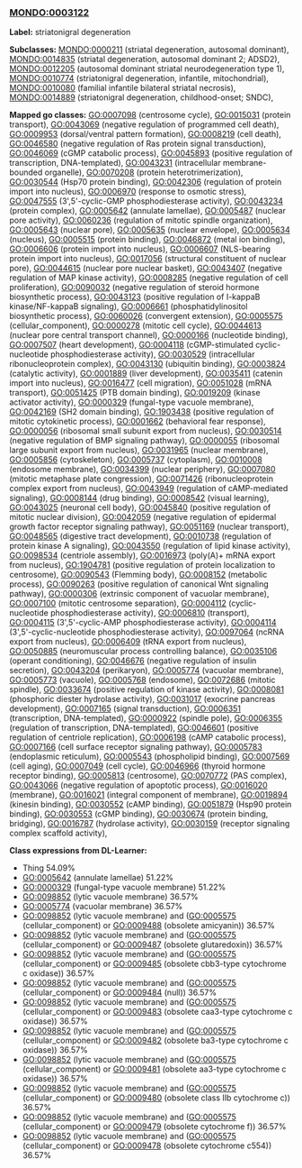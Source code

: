 
### [MONDO:0003122](http://purl.obolibrary.org/obo/MONDO_0003122)
**Label:** striatonigral degeneration

**Subclasses:** [MONDO:0000211](http://purl.obolibrary.org/obo/MONDO_0000211) (striatal degeneration, autosomal dominant), [MONDO:0014835](http://purl.obolibrary.org/obo/MONDO_0014835) (striatal degeneration, autosomal dominant 2; ADSD2), [MONDO:0012205](http://purl.obolibrary.org/obo/MONDO_0012205) (autosomal dominant striatal neurodegeneration type 1), [MONDO:0010774](http://purl.obolibrary.org/obo/MONDO_0010774) (striatonigral degeneration, infantile, mitochondrial), [MONDO:0010080](http://purl.obolibrary.org/obo/MONDO_0010080) (familial infantile bilateral striatal necrosis), [MONDO:0014889](http://purl.obolibrary.org/obo/MONDO_0014889) (striatonigral degeneration, childhood-onset; SNDC), 

**Mapped go classes:** [GO:0007098](http://purl.obolibrary.org/obo/GO_0007098) (centrosome cycle), [GO:0015031](http://purl.obolibrary.org/obo/GO_0015031) (protein transport), [GO:0043069](http://purl.obolibrary.org/obo/GO_0043069) (negative regulation of programmed cell death), [GO:0009953](http://purl.obolibrary.org/obo/GO_0009953) (dorsal/ventral pattern formation), [GO:0008219](http://purl.obolibrary.org/obo/GO_0008219) (cell death), [GO:0046580](http://purl.obolibrary.org/obo/GO_0046580) (negative regulation of Ras protein signal transduction), [GO:0046069](http://purl.obolibrary.org/obo/GO_0046069) (cGMP catabolic process), [GO:0045893](http://purl.obolibrary.org/obo/GO_0045893) (positive regulation of transcription, DNA-templated), [GO:0043231](http://purl.obolibrary.org/obo/GO_0043231) (intracellular membrane-bounded organelle), [GO:0070208](http://purl.obolibrary.org/obo/GO_0070208) (protein heterotrimerization), [GO:0030544](http://purl.obolibrary.org/obo/GO_0030544) (Hsp70 protein binding), [GO:0042306](http://purl.obolibrary.org/obo/GO_0042306) (regulation of protein import into nucleus), [GO:0006970](http://purl.obolibrary.org/obo/GO_0006970) (response to osmotic stress), [GO:0047555](http://purl.obolibrary.org/obo/GO_0047555) (3',5'-cyclic-GMP phosphodiesterase activity), [GO:0043234](http://purl.obolibrary.org/obo/GO_0043234) (protein complex), [GO:0005642](http://purl.obolibrary.org/obo/GO_0005642) (annulate lamellae), [GO:0005487](http://purl.obolibrary.org/obo/GO_0005487) (nuclear pore activity), [GO:0060236](http://purl.obolibrary.org/obo/GO_0060236) (regulation of mitotic spindle organization), [GO:0005643](http://purl.obolibrary.org/obo/GO_0005643) (nuclear pore), [GO:0005635](http://purl.obolibrary.org/obo/GO_0005635) (nuclear envelope), [GO:0005634](http://purl.obolibrary.org/obo/GO_0005634) (nucleus), [GO:0005515](http://purl.obolibrary.org/obo/GO_0005515) (protein binding), [GO:0046872](http://purl.obolibrary.org/obo/GO_0046872) (metal ion binding), [GO:0006606](http://purl.obolibrary.org/obo/GO_0006606) (protein import into nucleus), [GO:0006607](http://purl.obolibrary.org/obo/GO_0006607) (NLS-bearing protein import into nucleus), [GO:0017056](http://purl.obolibrary.org/obo/GO_0017056) (structural constituent of nuclear pore), [GO:0044615](http://purl.obolibrary.org/obo/GO_0044615) (nuclear pore nuclear basket), [GO:0043407](http://purl.obolibrary.org/obo/GO_0043407) (negative regulation of MAP kinase activity), [GO:0008285](http://purl.obolibrary.org/obo/GO_0008285) (negative regulation of cell proliferation), [GO:0090032](http://purl.obolibrary.org/obo/GO_0090032) (negative regulation of steroid hormone biosynthetic process), [GO:0043123](http://purl.obolibrary.org/obo/GO_0043123) (positive regulation of I-kappaB kinase/NF-kappaB signaling), [GO:0006661](http://purl.obolibrary.org/obo/GO_0006661) (phosphatidylinositol biosynthetic process), [GO:0060026](http://purl.obolibrary.org/obo/GO_0060026) (convergent extension), [GO:0005575](http://purl.obolibrary.org/obo/GO_0005575) (cellular_component), [GO:0000278](http://purl.obolibrary.org/obo/GO_0000278) (mitotic cell cycle), [GO:0044613](http://purl.obolibrary.org/obo/GO_0044613) (nuclear pore central transport channel), [GO:0000166](http://purl.obolibrary.org/obo/GO_0000166) (nucleotide binding), [GO:0007507](http://purl.obolibrary.org/obo/GO_0007507) (heart development), [GO:0004118](http://purl.obolibrary.org/obo/GO_0004118) (cGMP-stimulated cyclic-nucleotide phosphodiesterase activity), [GO:0030529](http://purl.obolibrary.org/obo/GO_0030529) (intracellular ribonucleoprotein complex), [GO:0043130](http://purl.obolibrary.org/obo/GO_0043130) (ubiquitin binding), [GO:0003824](http://purl.obolibrary.org/obo/GO_0003824) (catalytic activity), [GO:0001889](http://purl.obolibrary.org/obo/GO_0001889) (liver development), [GO:0035411](http://purl.obolibrary.org/obo/GO_0035411) (catenin import into nucleus), [GO:0016477](http://purl.obolibrary.org/obo/GO_0016477) (cell migration), [GO:0051028](http://purl.obolibrary.org/obo/GO_0051028) (mRNA transport), [GO:0051425](http://purl.obolibrary.org/obo/GO_0051425) (PTB domain binding), [GO:0019209](http://purl.obolibrary.org/obo/GO_0019209) (kinase activator activity), [GO:0000329](http://purl.obolibrary.org/obo/GO_0000329) (fungal-type vacuole membrane), [GO:0042169](http://purl.obolibrary.org/obo/GO_0042169) (SH2 domain binding), [GO:1903438](http://purl.obolibrary.org/obo/GO_1903438) (positive regulation of mitotic cytokinetic process), [GO:0001662](http://purl.obolibrary.org/obo/GO_0001662) (behavioral fear response), [GO:0000056](http://purl.obolibrary.org/obo/GO_0000056) (ribosomal small subunit export from nucleus), [GO:0030514](http://purl.obolibrary.org/obo/GO_0030514) (negative regulation of BMP signaling pathway), [GO:0000055](http://purl.obolibrary.org/obo/GO_0000055) (ribosomal large subunit export from nucleus), [GO:0031965](http://purl.obolibrary.org/obo/GO_0031965) (nuclear membrane), [GO:0005856](http://purl.obolibrary.org/obo/GO_0005856) (cytoskeleton), [GO:0005737](http://purl.obolibrary.org/obo/GO_0005737) (cytoplasm), [GO:0010008](http://purl.obolibrary.org/obo/GO_0010008) (endosome membrane), [GO:0034399](http://purl.obolibrary.org/obo/GO_0034399) (nuclear periphery), [GO:0007080](http://purl.obolibrary.org/obo/GO_0007080) (mitotic metaphase plate congression), [GO:0071426](http://purl.obolibrary.org/obo/GO_0071426) (ribonucleoprotein complex export from nucleus), [GO:0043949](http://purl.obolibrary.org/obo/GO_0043949) (regulation of cAMP-mediated signaling), [GO:0008144](http://purl.obolibrary.org/obo/GO_0008144) (drug binding), [GO:0008542](http://purl.obolibrary.org/obo/GO_0008542) (visual learning), [GO:0043025](http://purl.obolibrary.org/obo/GO_0043025) (neuronal cell body), [GO:0045840](http://purl.obolibrary.org/obo/GO_0045840) (positive regulation of mitotic nuclear division), [GO:0042059](http://purl.obolibrary.org/obo/GO_0042059) (negative regulation of epidermal growth factor receptor signaling pathway), [GO:0051169](http://purl.obolibrary.org/obo/GO_0051169) (nuclear transport), [GO:0048565](http://purl.obolibrary.org/obo/GO_0048565) (digestive tract development), [GO:0010738](http://purl.obolibrary.org/obo/GO_0010738) (regulation of protein kinase A signaling), [GO:0043550](http://purl.obolibrary.org/obo/GO_0043550) (regulation of lipid kinase activity), [GO:0098534](http://purl.obolibrary.org/obo/GO_0098534) (centriole assembly), [GO:0016973](http://purl.obolibrary.org/obo/GO_0016973) (poly(A)+ mRNA export from nucleus), [GO:1904781](http://purl.obolibrary.org/obo/GO_1904781) (positive regulation of protein localization to centrosome), [GO:0090543](http://purl.obolibrary.org/obo/GO_0090543) (Flemming body), [GO:0008152](http://purl.obolibrary.org/obo/GO_0008152) (metabolic process), [GO:0090263](http://purl.obolibrary.org/obo/GO_0090263) (positive regulation of canonical Wnt signaling pathway), [GO:0000306](http://purl.obolibrary.org/obo/GO_0000306) (extrinsic component of vacuolar membrane), [GO:0007100](http://purl.obolibrary.org/obo/GO_0007100) (mitotic centrosome separation), [GO:0004112](http://purl.obolibrary.org/obo/GO_0004112) (cyclic-nucleotide phosphodiesterase activity), [GO:0006810](http://purl.obolibrary.org/obo/GO_0006810) (transport), [GO:0004115](http://purl.obolibrary.org/obo/GO_0004115) (3',5'-cyclic-AMP phosphodiesterase activity), [GO:0004114](http://purl.obolibrary.org/obo/GO_0004114) (3',5'-cyclic-nucleotide phosphodiesterase activity), [GO:0097064](http://purl.obolibrary.org/obo/GO_0097064) (ncRNA export from nucleus), [GO:0006409](http://purl.obolibrary.org/obo/GO_0006409) (tRNA export from nucleus), [GO:0050885](http://purl.obolibrary.org/obo/GO_0050885) (neuromuscular process controlling balance), [GO:0035106](http://purl.obolibrary.org/obo/GO_0035106) (operant conditioning), [GO:0046676](http://purl.obolibrary.org/obo/GO_0046676) (negative regulation of insulin secretion), [GO:0043204](http://purl.obolibrary.org/obo/GO_0043204) (perikaryon), [GO:0005774](http://purl.obolibrary.org/obo/GO_0005774) (vacuolar membrane), [GO:0005773](http://purl.obolibrary.org/obo/GO_0005773) (vacuole), [GO:0005768](http://purl.obolibrary.org/obo/GO_0005768) (endosome), [GO:0072686](http://purl.obolibrary.org/obo/GO_0072686) (mitotic spindle), [GO:0033674](http://purl.obolibrary.org/obo/GO_0033674) (positive regulation of kinase activity), [GO:0008081](http://purl.obolibrary.org/obo/GO_0008081) (phosphoric diester hydrolase activity), [GO:0031017](http://purl.obolibrary.org/obo/GO_0031017) (exocrine pancreas development), [GO:0007165](http://purl.obolibrary.org/obo/GO_0007165) (signal transduction), [GO:0006351](http://purl.obolibrary.org/obo/GO_0006351) (transcription, DNA-templated), [GO:0000922](http://purl.obolibrary.org/obo/GO_0000922) (spindle pole), [GO:0006355](http://purl.obolibrary.org/obo/GO_0006355) (regulation of transcription, DNA-templated), [GO:0046601](http://purl.obolibrary.org/obo/GO_0046601) (positive regulation of centriole replication), [GO:0006198](http://purl.obolibrary.org/obo/GO_0006198) (cAMP catabolic process), [GO:0007166](http://purl.obolibrary.org/obo/GO_0007166) (cell surface receptor signaling pathway), [GO:0005783](http://purl.obolibrary.org/obo/GO_0005783) (endoplasmic reticulum), [GO:0005543](http://purl.obolibrary.org/obo/GO_0005543) (phospholipid binding), [GO:0007569](http://purl.obolibrary.org/obo/GO_0007569) (cell aging), [GO:0007049](http://purl.obolibrary.org/obo/GO_0007049) (cell cycle), [GO:0046966](http://purl.obolibrary.org/obo/GO_0046966) (thyroid hormone receptor binding), [GO:0005813](http://purl.obolibrary.org/obo/GO_0005813) (centrosome), [GO:0070772](http://purl.obolibrary.org/obo/GO_0070772) (PAS complex), [GO:0043066](http://purl.obolibrary.org/obo/GO_0043066) (negative regulation of apoptotic process), [GO:0016020](http://purl.obolibrary.org/obo/GO_0016020) (membrane), [GO:0016021](http://purl.obolibrary.org/obo/GO_0016021) (integral component of membrane), [GO:0019894](http://purl.obolibrary.org/obo/GO_0019894) (kinesin binding), [GO:0030552](http://purl.obolibrary.org/obo/GO_0030552) (cAMP binding), [GO:0051879](http://purl.obolibrary.org/obo/GO_0051879) (Hsp90 protein binding), [GO:0030553](http://purl.obolibrary.org/obo/GO_0030553) (cGMP binding), [GO:0030674](http://purl.obolibrary.org/obo/GO_0030674) (protein binding, bridging), [GO:0016787](http://purl.obolibrary.org/obo/GO_0016787) (hydrolase activity), [GO:0030159](http://purl.obolibrary.org/obo/GO_0030159) (receptor signaling complex scaffold activity), 

**Class expressions from DL-Learner:**

- Thing 54.09%
- [GO:0005642](http://purl.obolibrary.org/obo/GO_0005642) (annulate lamellae) 51.22%
- [GO:0000329](http://purl.obolibrary.org/obo/GO_0000329) (fungal-type vacuole membrane) 51.22%
- [GO:0098852](http://purl.obolibrary.org/obo/GO_0098852) (lytic vacuole membrane) 36.57%
- [GO:0005774](http://purl.obolibrary.org/obo/GO_0005774) (vacuolar membrane) 36.57%
- [GO:0098852](http://purl.obolibrary.org/obo/GO_0098852) (lytic vacuole membrane) and ([GO:0005575](http://purl.obolibrary.org/obo/GO_0005575) (cellular_component) or [GO:0009488](http://purl.obolibrary.org/obo/GO_0009488) (obsolete amicyanin)) 36.57%
- [GO:0098852](http://purl.obolibrary.org/obo/GO_0098852) (lytic vacuole membrane) and ([GO:0005575](http://purl.obolibrary.org/obo/GO_0005575) (cellular_component) or [GO:0009487](http://purl.obolibrary.org/obo/GO_0009487) (obsolete glutaredoxin)) 36.57%
- [GO:0098852](http://purl.obolibrary.org/obo/GO_0098852) (lytic vacuole membrane) and ([GO:0005575](http://purl.obolibrary.org/obo/GO_0005575) (cellular_component) or [GO:0009485](http://purl.obolibrary.org/obo/GO_0009485) (obsolete cbb3-type cytochrome c oxidase)) 36.57%
- [GO:0098852](http://purl.obolibrary.org/obo/GO_0098852) (lytic vacuole membrane) and ([GO:0005575](http://purl.obolibrary.org/obo/GO_0005575) (cellular_component) or [GO:0009484](http://purl.obolibrary.org/obo/GO_0009484) (null)) 36.57%
- [GO:0098852](http://purl.obolibrary.org/obo/GO_0098852) (lytic vacuole membrane) and ([GO:0005575](http://purl.obolibrary.org/obo/GO_0005575) (cellular_component) or [GO:0009483](http://purl.obolibrary.org/obo/GO_0009483) (obsolete caa3-type cytochrome c oxidase)) 36.57%
- [GO:0098852](http://purl.obolibrary.org/obo/GO_0098852) (lytic vacuole membrane) and ([GO:0005575](http://purl.obolibrary.org/obo/GO_0005575) (cellular_component) or [GO:0009482](http://purl.obolibrary.org/obo/GO_0009482) (obsolete ba3-type cytochrome c oxidase)) 36.57%
- [GO:0098852](http://purl.obolibrary.org/obo/GO_0098852) (lytic vacuole membrane) and ([GO:0005575](http://purl.obolibrary.org/obo/GO_0005575) (cellular_component) or [GO:0009481](http://purl.obolibrary.org/obo/GO_0009481) (obsolete aa3-type cytochrome c oxidase)) 36.57%
- [GO:0098852](http://purl.obolibrary.org/obo/GO_0098852) (lytic vacuole membrane) and ([GO:0005575](http://purl.obolibrary.org/obo/GO_0005575) (cellular_component) or [GO:0009480](http://purl.obolibrary.org/obo/GO_0009480) (obsolete class IIb cytochrome c)) 36.57%
- [GO:0098852](http://purl.obolibrary.org/obo/GO_0098852) (lytic vacuole membrane) and ([GO:0005575](http://purl.obolibrary.org/obo/GO_0005575) (cellular_component) or [GO:0009479](http://purl.obolibrary.org/obo/GO_0009479) (obsolete cytochrome f)) 36.57%
- [GO:0098852](http://purl.obolibrary.org/obo/GO_0098852) (lytic vacuole membrane) and ([GO:0005575](http://purl.obolibrary.org/obo/GO_0005575) (cellular_component) or [GO:0009478](http://purl.obolibrary.org/obo/GO_0009478) (obsolete cytochrome c554)) 36.57%


